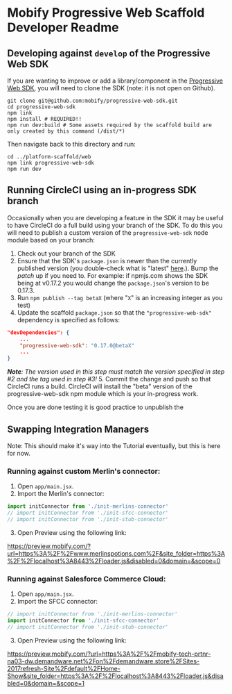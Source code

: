 # Mobify Progressive Web Scaffold Developer Readme

## Developing against `develop` of the Progressive Web SDK

If you are wanting to improve or add a library/component in the [Progressive Web SDK](https://github.com/mobify/progressive-web-sdk),
you will need to clone the SDK (note: it is not open on Github).

```
git clone git@github.com:mobify/progressive-web-sdk.git
cd progressive-web-sdk
npm link
npm install # REQUIRED!!
npm run dev:build # Some assets required by the scaffold build are only created by this command (/dist/*)
```

Then navigate back to this directory and run:
```
cd ../platform-scaffold/web
npm link progressive-web-sdk
npm run dev
```

## Running CircleCI using an in-progress SDK branch

Occasionally when you are developing a feature in the SDK it may be useful to have CircleCI do a full build using your branch of the SDK. To do this you will need to publish a custom version of the `progressive-web-sdk` node module based on your branch:

1. Check out your branch of the SDK
2. Ensure that the SDK's `package.json` is newer than the currently published version (you double-check what is "latest" [here](https://www.npmjs.com/package/progressive-web-sdk).). Bump the *patch* up if you need to.
   For example: if npmjs.com shows the SDK being at v0.17.2 you would change the `package.json`'s version to be 0.17.3.
3. Run `npm publish --tag betaX` (where "`X`" is an increasing integer as you test)
4. Update the scaffold `package.json` so that the `"progressive-web-sdk"` dependency is specified as follows:
  ```json
  "devDependencies": {
      ...
      "progressive-web-sdk": "0.17.0@betaX"
      ...
  }
  ```
  _**Note**: The version used in this step must match the version specified in step #2 and the tag used in step #3!_
5. Commit the change and push so that CircleCI runs a build. CircleCI will install the "beta" version of the progressive-web-sdk npm module which is your in-progress work.

Once you are done testing it is good practice to unpublish the 
  
## Swapping Integration Managers

Note: This should make it's way into the Tutorial eventually, but this is here for now.

### Running against custom Merlin's connector:

1. Open `app/main.jsx`.
2. Import the Merlin's connector:

```javascript
import initConnector from './init-merlins-connector'
// import initConnector from './init-sfcc-connector'
// import initConnector from './init-stub-connector'
```

3. Open Preview using the following link:

https://preview.mobify.com/?url=https%3A%2F%2Fwww.merlinspotions.com%2F&site_folder=https%3A%2F%2Flocalhost%3A8443%2Floader.js&disabled=0&domain=&scope=0

### Running against Salesforce Commerce Cloud:

1. Open `app/main.jsx`.
2. Import the SFCC connector:

```javascript
// import initConnector from './init-merlins-connector'
import initConnector from './init-sfcc-connector'
// import initConnector from './init-stub-connector'
```

3. Open Preview using the following link:

https://preview.mobify.com/?url=https%3A%2F%2Fmobify-tech-prtnr-na03-dw.demandware.net%2Fon%2Fdemandware.store%2FSites-2017refresh-Site%2Fdefault%2FHome-Show&site_folder=https%3A%2F%2Flocalhost%3A8443%2Floader.js&disabled=0&domain=&scope=1
